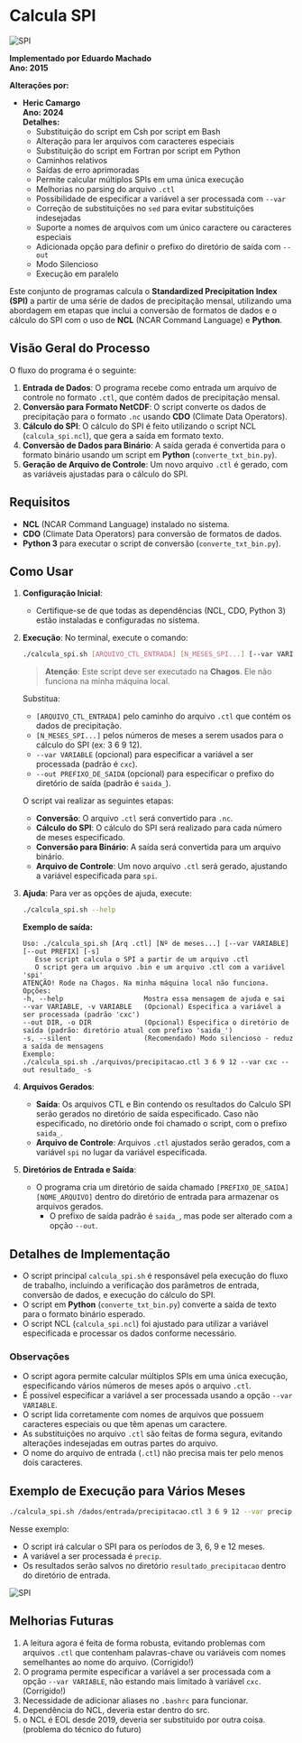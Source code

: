 # Calcula SPI

![SPI](src/pics/spi.png)

**Implementado por Eduardo Machado**  
**Ano: 2015**

**Alterações por:**
- **Heric Camargo**  
  **Ano: 2024**  
  **Detalhes:**
   - Substituição do script em Csh por script em Bash
   - Alteração para ler arquivos com caracteres especiais
   - Substituição do script em Fortran por script em Python
   - Caminhos relativos
   - Saídas de erro aprimoradas
   - Permite calcular múltiplos SPIs em uma única execução
   - Melhorias no parsing do arquivo `.ctl`
   - Possibilidade de especificar a variável a ser processada com `--var`
   - Correção de substituições no `sed` para evitar substituições indesejadas
   - Suporte a nomes de arquivos com um único caractere ou caracteres especiais
   - Adicionada opção para definir o prefixo do diretório de saída com `--out`
   - Modo Silencioso
   - Execução em paralelo

Este conjunto de programas calcula o **Standardized Precipitation Index (SPI)** a partir de uma série de dados de precipitação mensal, utilizando uma abordagem em etapas que inclui a conversão de formatos de dados e o cálculo do SPI com o uso de **NCL** (NCAR Command Language) e **Python**.

## Visão Geral do Processo

O fluxo do programa é o seguinte:

1. **Entrada de Dados**: O programa recebe como entrada um arquivo de controle no formato `.ctl`, que contém dados de precipitação mensal.
2. **Conversão para Formato NetCDF**: O script converte os dados de precipitação para o formato `.nc` usando **CDO** (Climate Data Operators).
3. **Cálculo do SPI**: O cálculo do SPI é feito utilizando o script NCL (`calcula_spi.ncl`), que gera a saída em formato texto.
4. **Conversão de Dados para Binário**: A saída gerada é convertida para o formato binário usando um script em **Python** (`converte_txt_bin.py`).
5. **Geração de Arquivo de Controle**: Um novo arquivo `.ctl` é gerado, com as variáveis ajustadas para o cálculo do SPI.

## Requisitos

- **NCL** (NCAR Command Language) instalado no sistema.
- **CDO** (Climate Data Operators) para conversão de formatos de dados.
- **Python 3** para executar o script de conversão (`converte_txt_bin.py`).

## Como Usar

1. **Configuração Inicial**:
   - Certifique-se de que todas as dependências (NCL, CDO, Python 3) estão instaladas e configuradas no sistema.

2. **Execução**:
   No terminal, execute o comando:

   ```bash
   ./calcula_spi.sh [ARQUIVO_CTL_ENTRADA] [N_MESES_SPI...] [--var VARIABLE] [--out PREFIXO_DE_SAIDA] [--silent]
   ```

   > **Atenção**: Este script deve ser executado na **Chagos**. Ele não funciona na minha máquina local.

   Substitua:
   - `[ARQUIVO_CTL_ENTRADA]` pelo caminho do arquivo `.ctl` que contém os dados de precipitação.
   - `[N_MESES_SPI...]` pelos números de meses a serem usados para o cálculo do SPI (ex: 3 6 9 12).
   - `--var VARIABLE` (opcional) para especificar a variável a ser processada (padrão é `cxc`).
   - `--out PREFIXO_DE_SAIDA` (opcional) para especificar o prefixo do diretório de saída (padrão é `saida_`).

   O script vai realizar as seguintes etapas:
   - **Conversão**: O arquivo `.ctl` será convertido para `.nc`.
   - **Cálculo do SPI**: O cálculo do SPI será realizado para cada número de meses especificado.
   - **Conversão para Binário**: A saída será convertida para um arquivo binário.
   - **Arquivo de Controle**: Um novo arquivo `.ctl` será gerado, ajustando a variável especificada para `spi`.

3. **Ajuda**:
   Para ver as opções de ajuda, execute:

   ```bash
   ./calcula_spi.sh --help
   ```

   **Exemplo de saída:**

   ```
   Uso: ./calcula_spi.sh [Arq .ctl] [Nº de meses...] [--var VARIABLE] [--out PREFIX] [-s]
      Esse script calcula o SPI a partir de um arquivo .ctl
      O script gera um arquivo .bin e um arquivo .ctl com a variável 'spi'
   ATENÇÃO! Rode na Chagos. Na minha máquina local não funciona.
   Opções:
   -h, --help                    Mostra essa mensagem de ajuda e sai
   --var VARIABLE, -v VARIABLE   (Opcional) Especifica a variável a ser processada (padrão 'cxc')
   --out DIR, -o DIR             (Opcional) Especifica o diretório de saída (padrão: diretório atual com prefixo 'saida_')
   -s, --silent                  (Recomendado) Modo silencioso - reduz a saída de mensagens
   Exemplo:
   ./calcula_spi.sh ./arquivos/precipitacao.ctl 3 6 9 12 --var cxc --out resultado_ -s
   ```

4. **Arquivos Gerados**:
   - **Saída**: Os arquivos CTL e Bin contendo os resultados do Calculo SPI serão gerados no diretório de saída especificado. Caso não especificado, no diretório onde foi chamado o script, com o prefixo `saida_`.
   - **Arquivo de Controle**: Arquivos `.ctl` ajustados serão gerados, com a variável `spi` no lugar da variável especificada.

5. **Diretórios de Entrada e Saída**:
   - O programa cria um diretório de saída chamado `[PREFIXO_DE_SAIDA][NOME_ARQUIVO]` dentro do diretório de entrada para armazenar os arquivos gerados.
     - O prefixo de saída padrão é `saida_`, mas pode ser alterado com a opção `--out`.

## Detalhes de Implementação

- O script principal `calcula_spi.sh` é responsável pela execução do fluxo de trabalho, incluindo a verificação dos parâmetros de entrada, conversão de dados, e execução do cálculo do SPI.
- O script em **Python** (`converte_txt_bin.py`) converte a saída de texto para o formato binário esperado.
- O script NCL (`calcula_spi.ncl`) foi ajustado para utilizar a variável especificada e processar os dados conforme necessário.

### Observações

- O script agora permite calcular múltiplos SPIs em uma única execução, especificando vários números de meses após o arquivo `.ctl`.
- É possível especificar a variável a ser processada usando a opção `--var VARIABLE`.
- O script lida corretamente com nomes de arquivos que possuem caracteres especiais ou que têm apenas um caractere.
- As substituições no arquivo `.ctl` são feitas de forma segura, evitando alterações indesejadas em outras partes do arquivo.
- O nome do arquivo de entrada (`.ctl`) não precisa mais ter pelo menos dois caracteres.

## Exemplo de Execução para Vários Meses

```bash
./calcula_spi.sh /dados/entrada/precipitacao.ctl 3 6 9 12 --var precip --out ./resultado_
```

Nesse exemplo:
- O script irá calcular o SPI para os períodos de 3, 6, 9 e 12 meses.
- A variável a ser processada é `precip`.
- Os resultados serão salvos no diretório `resultado_precipitacao` dentro do diretório de entrada.

![SPI](src/pics/terminal.png)

## Melhorias Futuras

1. A leitura agora é feita de forma robusta, evitando problemas com arquivos `.ctl` que contenham palavras-chave ou variáveis com nomes semelhantes ao nome do arquivo. (Corrigido!)
2. O programa permite especificar a variável a ser processada com a opção `--var VARIABLE`, não estando mais limitado à variável `cxc`. (Corrigido!)
3. Necessidade de adicionar aliases no `.bashrc` para funcionar.
4. Dependência do NCL, deveria estar dentro do src.
5. o NCL é EOL desde 2019, deveria ser substituído por outra coisa. (problema do técnico do futuro)